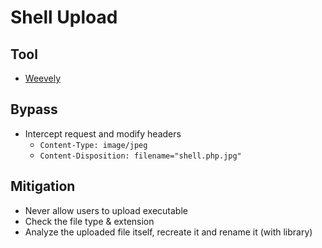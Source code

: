# Shell Upload

## Tool
- [Weevely](/Tools/weevely.md)

## Bypass
- Intercept request and modify headers
  - ```Content-Type: image/jpeg```
  - ```Content-Disposition: filename="shell.php.jpg"```

## Mitigation
- Never allow users to upload executable
- Check the file type & extension
- Analyze the uploaded file itself, recreate it and rename it (with library)

